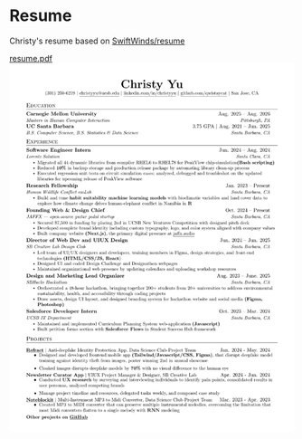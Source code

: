 # Resume

Christy's resume based on [SwiftWinds/resume](https://github.com/SwiftWinds/resume)


[resume.pdf](https://github.com/qwistaycat/resume/blob/main/resume.pdf)
![resumepng](https://github.com/qwistaycat/resume/blob/main/resumepng.png)

